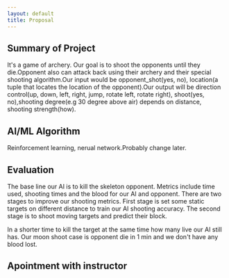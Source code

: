 ```yaml
---
layout: default
title: Proposal
---
```


## Summary of Project
It's a game of archery. Our goal is to shoot the opponents until they die.Opponent also can attack back using their archery and their special shooting algorithm.Our input would be opponent_shot(yes, no), location(a tuple that locates the location of the opponent).Our output will be direction control(up, down, left, right, jump, rotate left, rotate right), shoot(yes, no),shooting degree(e.g 30 degree above air) depends on distance, shooting strength(how).


## AI/ML Algorithm
Reinforcement learning, nerual network.Probably change later.


## Evaluation
The base line our AI is to kill the skeleton opponent. Metrics include time used, shooting times and the blood for our AI and opponent. There are two stages to improve our shooting metrics. First stage is set some static targets on different distance to train our AI shooting accuracy. The second stage is to shoot moving targets and predict their block.

In a shorter time to kill the target at the same time how many live our AI still has. Our moon shoot case is opponent die in 1 min and we don't have any blood lost.


## Apointment with instructor
